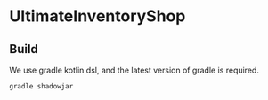 # UltimateInventoryShop

## Build

We use gradle kotlin dsl, and the latest version of gradle is required.

```bash
gradle shadowjar
```
